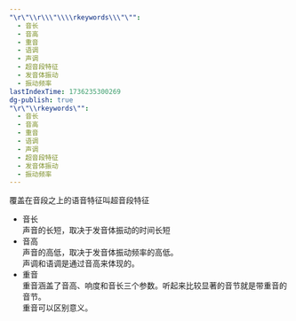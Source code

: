 ---"\r\"\\r\\\"\\\\rkeywords\\\"\"":
  - 音长
  - 音高
  - 重音
  - 语调
  - 声调
  - 超音段特征
  - 发音体振动
  - 振动频率
lastIndexTime: 1736235300269
dg-publish: true
"\r\"\\rkeywords\"":
  - 音长
  - 音高
  - 重音
  - 语调
  - 声调
  - 超音段特征
  - 发音体振动
  - 振动频率
---
覆盖在音段之上的语音特征叫超音段特征
- 音长  
    声音的长短，取决于发音体振动的时间长短
- 音高  
    声音的高低，取决于发音体振动频率的高低。  
    声调和语调是通过音高来体现的。
- 重音  
    重音涵盖了音高、响度和音长三个参数。听起来比较显著的音节就是带重音的音节。  
    重音可以区别意义。